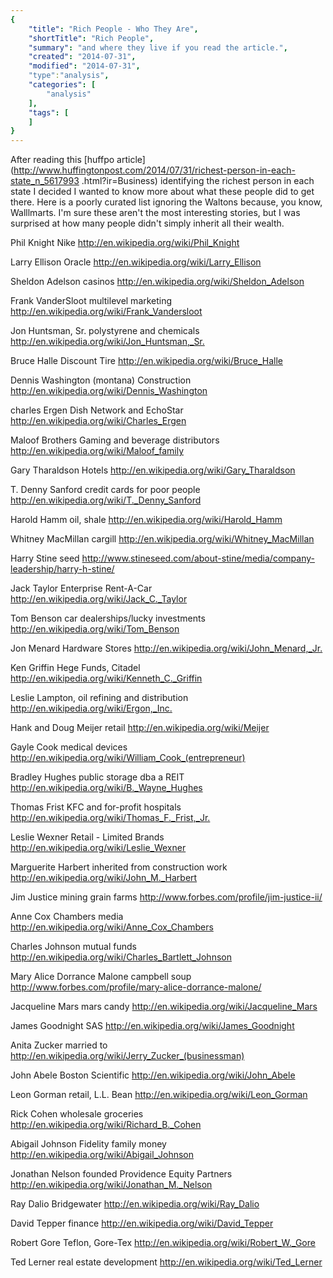 ```yaml
---
{
    "title": "Rich People - Who They Are",
    "shortTitle": "Rich People",
    "summary": "and where they live if you read the article.",
    "created": "2014-07-31",
    "modified": "2014-07-31",
    "type":"analysis",
    "categories": [
        "analysis"
    ],
    "tags": [
    ]
}
---
```

After reading this [huffpo article](http://www.huffingtonpost.com/2014/07/31/richest-person-in-each-state_n_5617993
.html?ir=Business) identifying the richest person in each state I 
decided I wanted to know more about what these people did to get there. Here is a poorly curated list ignoring the Waltons because, you know, Walllmarts. I'm sure these aren't the most interesting stories, but I was surprised at how many people didn't simply inherit all their wealth.

Phil Knight Nike <http://en.wikipedia.org/wiki/Phil_Knight>

Larry Ellison Oracle <http://en.wikipedia.org/wiki/Larry_Ellison>

Sheldon Adelson casinos <http://en.wikipedia.org/wiki/Sheldon_Adelson>

Frank VanderSloot multilevel marketing <http://en.wikipedia.org/wiki/Frank_Vandersloot>

Jon Huntsman, Sr. polystyrene and chemicals <http://en.wikipedia.org/wiki/Jon_Huntsman,_Sr.>

Bruce Halle Discount Tire <http://en.wikipedia.org/wiki/Bruce_Halle>

Dennis Washington (montana) Construction <http://en.wikipedia.org/wiki/Dennis_Washington>

charles Ergen Dish Network and EchoStar <http://en.wikipedia.org/wiki/Charles_Ergen>

Maloof Brothers Gaming and beverage distributors <http://en.wikipedia.org/wiki/Maloof_family>

Gary Tharaldson Hotels <http://en.wikipedia.org/wiki/Gary_Tharaldson>

T. Denny Sanford credit cards for poor people <http://en.wikipedia.org/wiki/T._Denny_Sanford>

Harold Hamm oil, shale <http://en.wikipedia.org/wiki/Harold_Hamm>

Whitney MacMillan cargill <http://en.wikipedia.org/wiki/Whitney_MacMillan>

Harry Stine seed <http://www.stineseed.com/about-stine/media/company-leadership/harry-h-stine/>

Jack Taylor Enterprise Rent-A-Car <http://en.wikipedia.org/wiki/Jack_C._Taylor>

Tom Benson car dealerships/lucky investments <http://en.wikipedia.org/wiki/Tom_Benson>

Jon Menard Hardware Stores <http://en.wikipedia.org/wiki/John_Menard,_Jr.>

Ken Griffin Hege Funds, Citadel <http://en.wikipedia.org/wiki/Kenneth_C._Griffin>

Leslie Lampton, oil refining and distribution <http://en.wikipedia.org/wiki/Ergon,_Inc.>

Hank and Doug Meijer retail <http://en.wikipedia.org/wiki/Meijer>

Gayle Cook medical devices <http://en.wikipedia.org/wiki/William_Cook_(entrepreneur)>

Bradley Hughes public storage dba a REIT <http://en.wikipedia.org/wiki/B._Wayne_Hughes>

Thomas Frist KFC and for-profit hospitals <http://en.wikipedia.org/wiki/Thomas_F._Frist,_Jr.>

Leslie Wexner Retail - Limited Brands <http://en.wikipedia.org/wiki/Leslie_Wexner>

Marguerite Harbert inherited from construction work <http://en.wikipedia.org/wiki/John_M._Harbert>

Jim Justice mining grain farms <http://www.forbes.com/profile/jim-justice-ii/>

Anne Cox Chambers media <http://en.wikipedia.org/wiki/Anne_Cox_Chambers>

Charles Johnson mutual funds <http://en.wikipedia.org/wiki/Charles_Bartlett_Johnson>

Mary Alice Dorrance Malone campbell soup <http://www.forbes.com/profile/mary-alice-dorrance-malone/>

Jacqueline Mars mars candy <http://en.wikipedia.org/wiki/Jacqueline_Mars>

James Goodnight SAS <http://en.wikipedia.org/wiki/James_Goodnight>

Anita Zucker married to <http://en.wikipedia.org/wiki/Jerry_Zucker_(businessman)>

John Abele Boston Scientific <http://en.wikipedia.org/wiki/John_Abele>

Leon Gorman retail, L.L. Bean <http://en.wikipedia.org/wiki/Leon_Gorman>

Rick Cohen wholesale groceries <http://en.wikipedia.org/wiki/Richard_B._Cohen>

Abigail Johnson Fidelity family money <http://en.wikipedia.org/wiki/Abigail_Johnson>

Jonathan Nelson founded Providence Equity Partners <http://en.wikipedia.org/wiki/Jonathan_M._Nelson>

Ray Dalio Bridgewater <http://en.wikipedia.org/wiki/Ray_Dalio>

David Tepper finance <http://en.wikipedia.org/wiki/David_Tepper>

Robert Gore Teflon, Gore-Tex <http://en.wikipedia.org/wiki/Robert_W._Gore>

Ted Lerner real estate development <http://en.wikipedia.org/wiki/Ted_Lerner>


